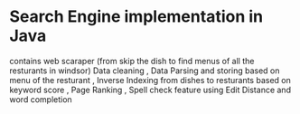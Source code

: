 # Search Engine implementation in Java
contains web scaraper (from skip the dish to find menus of all the resturants in windsor)
Data cleaning 
, Data Parsing and storing based on menu of the resturant
, Inverse Indexing from dishes to resturants based on keyword score
, Page Ranking
, Spell check feature using Edit Distance and word completion 


